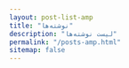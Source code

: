 ```yaml
---
layout: post-list-amp
title: "نوشته‌ها"
description: "لیست نوشته‌ها"
permalink: "/posts-amp.html"
sitemap: false
---
```

